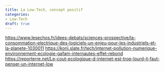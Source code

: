 ```yaml
---
title: La Low-Tech, concept positif
categories:
- Low-Tech
draft: true
---
```


https://www.lesechos.fr/idees-debats/sciences-prospective/la-consommation-electrique-des-logiciels-un-enjeu-pour-les-industriels-et-la-planete-1030011
https://korii.slate.fr/tech/internet-pollution-numerique-environnement-ecologie-gafam-internautes-effet-rebond
https://reporterre.net/Le-cout-ecologique-d-internet-est-trop-lourd-il-faut-penser-un-internet-low
